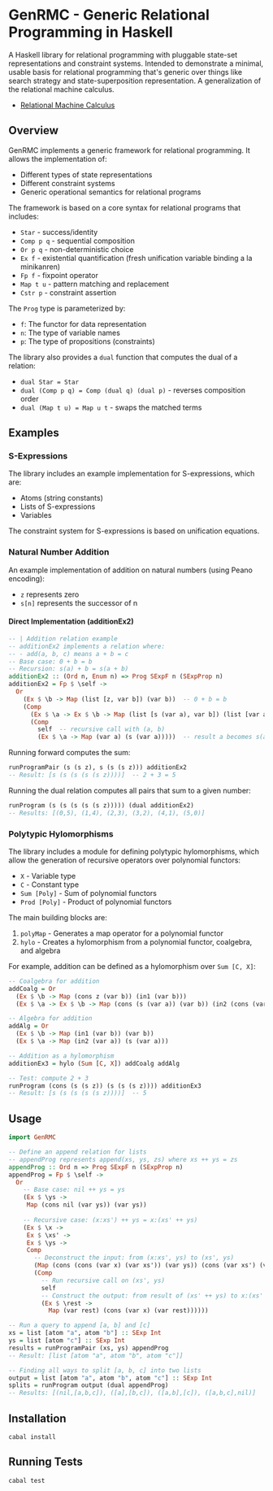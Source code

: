 # GenRMC - Generic Relational Programming in Haskell

A Haskell library for relational programming with pluggable state-set representations and constraint systems. Intended to demonstrate a minimal, usable basis for relational programming that's generic over things like search strategy and state-superposition representation. A generalization of the relational machine calculus.

- [Relational Machine Calculus](https://arxiv.org/abs/2405.10801)

## Overview

GenRMC implements a generic framework for relational programming. It allows the implementation of:

- Different types of state representations
- Different constraint systems
- Generic operational semantics for relational programs

The framework is based on a core syntax for relational programs that includes:

- `Star` - success/identity
- `Comp p q` - sequential composition
- `Or p q` - non-deterministic choice
- `Ex f` - existential quantification (fresh unification variable binding a la minikanren)
- `Fp f` - fixpoint operator
- `Map t u` - pattern matching and replacement
- `Cstr p` - constraint assertion

The `Prog` type is parameterized by:
- `f`: The functor for data representation
- `n`: The type of variable names
- `p`: The type of propositions (constraints)

The library also provides a `dual` function that computes the dual of a relation:

- `dual Star = Star`
- `dual (Comp p q) = Comp (dual q) (dual p)` - reverses composition order
- `dual (Map t u) = Map u t` - swaps the matched terms

## Examples

### S-Expressions

The library includes an example implementation for S-expressions, which are:
- Atoms (string constants)
- Lists of S-expressions
- Variables

The constraint system for S-expressions is based on unification equations.

### Natural Number Addition

An example implementation of addition on natural numbers (using Peano encoding):
- `z` represents zero
- `s[n]` represents the successor of n

#### Direct Implementation (additionEx2)

```haskell
-- | Addition relation example
-- additionEx2 implements a relation where:
-- - add(a, b, c) means a + b = c
-- Base case: 0 + b = b
-- Recursion: s(a) + b = s(a + b)
additionEx2 :: (Ord n, Enum n) => Prog SExpF n (SExpProp n)
additionEx2 = Fp $ \self ->
  Or
    (Ex $ \b -> Map (list [z, var b]) (var b))  -- 0 + b = b
    (Comp
      (Ex $ \a -> Ex $ \b -> Map (list [s (var a), var b]) (list [var a, var b]))  -- s(a) + b = (a, b)
      (Comp
        self  -- recursive call with (a, b)
        (Ex $ \a -> Map (var a) (s (var a)))))  -- result a becomes s(a)
```

Running forward computes the sum:
```haskell
runProgramPair (s (s z), s (s (s z))) additionEx2
-- Result: [s (s (s (s (s z))))]  -- 2 + 3 = 5
```

Running the dual relation computes all pairs that sum to a given number:
```haskell
runProgram (s (s (s (s (s z))))) (dual additionEx2)
-- Results: [(0,5), (1,4), (2,3), (3,2), (4,1), (5,0)]
```

### Polytypic Hylomorphisms

The library includes a module for defining polytypic hylomorphisms, which allow the generation of recursive operators over polynomial functors:

- `X` - Variable type
- `C` - Constant type
- `Sum [Poly]` - Sum of polynomial functors
- `Prod [Poly]` - Product of polynomial functors

The main building blocks are:

1. `polyMap` - Generates a map operator for a polynomial functor
2. `hylo` - Creates a hylomorphism from a polynomial functor, coalgebra, and algebra

For example, addition can be defined as a hylomorphism over `Sum [C, X]`:

```haskell
-- Coalgebra for addition
addCoalg = Or
  (Ex $ \b -> Map (cons z (var b)) (in1 (var b)))
  (Ex $ \a -> Ex $ \b -> Map (cons (s (var a)) (var b)) (in2 (cons (var a) (var b))))

-- Algebra for addition
addAlg = Or
  (Ex $ \b -> Map (in1 (var b)) (var b))
  (Ex $ \a -> Map (in2 (var a)) (s (var a)))

-- Addition as a hylomorphism
additionEx3 = hylo (Sum [C, X]) addCoalg addAlg

-- Test: compute 2 + 3
runProgram (cons (s (s z)) (s (s (s z)))) additionEx3
-- Result: [s (s (s (s (s z))))]  -- 5
```

## Usage

```haskell
import GenRMC

-- Define an append relation for lists
-- appendProg represents append(xs, ys, zs) where xs ++ ys = zs
appendProg :: Ord n => Prog SExpF n (SExpProp n)
appendProg = Fp $ \self -> 
  Or
    -- Base case: nil ++ ys = ys
    (Ex $ \ys ->
     Map (cons nil (var ys)) (var ys))
    
    -- Recursive case: (x:xs') ++ ys = x:(xs' ++ ys)
    (Ex $ \x ->
     Ex $ \xs' ->
     Ex $ \ys ->
     Comp
       -- Deconstruct the input: from (x:xs', ys) to (xs', ys)
       (Map (cons (cons (var x) (var xs')) (var ys)) (cons (var xs') (var ys)))
       (Comp
         -- Run recursive call on (xs', ys)
         self
         -- Construct the output: from result of (xs' ++ ys) to x:(xs' ++ ys) 
         (Ex $ \rest ->
           Map (var rest) (cons (var x) (var rest))))))

-- Run a query to append [a, b] and [c]
xs = list [atom "a", atom "b"] :: SExp Int
ys = list [atom "c"] :: SExp Int
results = runProgramPair (xs, ys) appendProg
-- Result: [list [atom "a", atom "b", atom "c"]]

-- Finding all ways to split [a, b, c] into two lists
output = list [atom "a", atom "b", atom "c"] :: SExp Int
splits = runProgram output (dual appendProg)
-- Results: [(nil,[a,b,c]), ([a],[b,c]), ([a,b],[c]), ([a,b,c],nil)]
```

## Installation

```
cabal install
```

## Running Tests

```
cabal test
```
